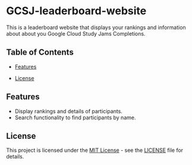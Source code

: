 # GCSJ-leaderboard-website

This is a leaderboard website that displays your rankings and information about about you Google Cloud Study Jams Completions.

## Table of Contents

- [Features](#features)

- [License](#license)

## Features

- Display rankings and details of participants.
- Search functionality to find participants by name.

## License

This project is licensed under the [MIT License](LICENSE) - see the [LICENSE](LICENSE) file for details.

